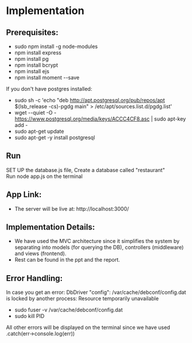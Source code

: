 # Implementation

## Prerequisites:  
- sudo npm install -g node-modules  
- npm install express  
- npm install pg  
- npm install bcrypt  
- npm install ejs  
- npm install moment --save
  
If you don't have postgres installed:  
- sudo sh -c 'echo "deb http://apt.postgresql.org/pub/repos/apt $(lsb_release -cs)-pgdg main" > /etc/apt/sources.list.d/pgdg.list'  
- wget --quiet -O - https://www.postgresql.org/media/keys/ACCC4CF8.asc | sudo apt-key add -  
- sudo apt-get update  
- sudo apt-get -y install postgresql   
 
## Run  
SET UP the database.js file, Create a database called "restaurant"  
Run node app.js on the terminal  

## App Link:  
- The server will be live at: http://localhost:3000/  

## Implementation Details:  
- We have used the MVC architecture since it simplifies the system by separating into models (for querying the DB), controllers (middleware) and views (frontend).
- Rest can be found in the ppt and the report.  

## Error Handling:
In case you get an error:  DbDriver "config": /var/cache/debconf/config.dat is locked by another process: Resource temporarily unavailable  
- sudo fuser -v /var/cache/debconf/config.dat  
- sudo kill PID 

All other errors will be displayed on the terminal since we have used .catch(err->console.log(err))
